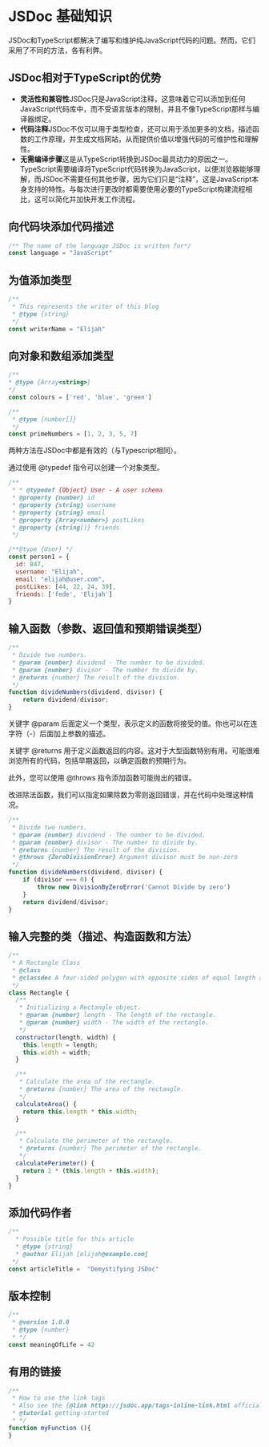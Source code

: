 # JSDoc 基础知识

JSDoc和TypeScript都解决了编写和维护纯JavaScript代码的问题。然而，它们采用了不同的方法，各有利弊。

## JSDoc相对于TypeScript的优势

- **灵活性和兼容性**JSDoc只是JavaScript注释，这意味着它可以添加到任何JavaScript代码库中，而不受语言版本的限制，并且不像TypeScript那样与编译器绑定。
- **代码注释**JSDoc不仅可以用于类型检查，还可以用于添加更多的文档，描述函数的工作原理，并生成文档网站，从而提供价值以增强代码的可维护性和理解性。
- **无需编译步骤**这是从TypeScript转换到JSDoc最具动力的原因之一。TypeScript需要编译将TypeScript代码转换为JavaScript，以便浏览器能够理解，而JSDoc不需要任何其他步骤，因为它们只是“注释”，这是JavaScript本身支持的特性。与每次进行更改时都需要使用必要的TypeScript构建流程相比，这可以简化并加快开发工作流程。

## 向代码块添加代码描述

```js
/** The name of the language JSDoc is written for*/
const language = "JavaScript"
```

## 为值添加类型

```js
/** 
 * This represents the writer of this blog
 * @type {string}
 */
const writerName = "Elijah"
```

## 向对象和数组添加类型

```js
/** 
* @type {Array<string>}
*/
const colours = ['red', 'blue', 'green']

/**
 * @type {number[]}
 */
const primeNumbers = [1, 2, 3, 5, 7]
```

两种方法在JSDoc中都是有效的（与Typescript相同）。

通过使用 @typedef 指令可以创建一个对象类型。

```js
/**
 * * @typedef {Object} User - A user schema 
 * @property {number} id 
 * @property {string} username
 * @property {string} email
 * @property {Array<number>} postLikes
 * @property {string[]} friends
 */

/**@type {User} */
const person1 = {
  id: 847,
  username: "Elijah",
  email: "elijah@user.com",
  postLikes: [44, 22, 24, 39],
  friends: ['fede', 'Elijah']
}
```

## 输入函数（参数、返回值和预期错误类型）

```js
/**
 * Divide two numbers.
 * @param {number} dividend - The number to be divided.
 * @param {number} divisor - The number to divide by.
 * @returns {number} The result of the division.
 */
function divideNumbers(dividend, divisor) {
    return dividend/divisor;
}
```

关键字 @param 后面定义一个类型，表示定义的函数将接受的值。你也可以在连字符（-）后面加上参数的描述。

关键字 @returns 用于定义函数返回的内容。这对于大型函数特别有用。可能很难浏览所有的代码，包括早期返回，以确定函数的预期行为。

此外，您可以使用 @throws 指令添加函数可能抛出的错误。

改进除法函数，我们可以指定如果除数为零则返回错误，并在代码中处理这种情况。

```js
/**
 * Divide two numbers.
 * @param {number} dividend - The number to be divided.
 * @param {number} divisor - The number to divide by.
 * @returns {number} The result of the division.
 * @throws {ZeroDivisionError} Argument divisor must be non-zero
 */
function divideNumbers(dividend, divisor) {
    if (divisor === 0) {
        throw new DivisionByZeroError('Cannot Divide by zero')
    }
    return dividend/divisor;
}
```

## 输入完整的类（描述、构造函数和方法）

```js
/**
 * A Rectangle Class
 * @class
 * @classdec A four-sided polygon with opposite sides of equal length and four right angles
 */
class Rectangle {
  /**
   * Initializing a Rectangle object.
   * @param {number} length - The length of the rectangle.
   * @param {number} width - The width of the rectangle.
   */
  constructor(length, width) {
    this.length = length;
    this.width = width;
  }

  /**
   * Calculate the area of the rectangle.
   * @returns {number} The area of the rectangle.
   */
  calculateArea() {
    return this.length * this.width;
  }

  /**
   * Calculate the perimeter of the rectangle.
   * @returns {number} The perimeter of the rectangle.
   */
  calculatePerimeter() {
    return 2 * (this.length + this.width);
  }
}
```

## 添加代码作者

```js
/**
  * Possible title for this article
  * @type {string} 
  * @author Elijah [elijah@example.com]
 */
const articleTitle =  "Demystifying JSDoc"
```

## 版本控制

```js
/** 
 * @version 1.0.0
 * @type {number} 
 * */
const meaningOfLife = 42
```

## 有用的链接

```js
/** 
 * How to use the link tags
 * Also see the {@link https://jsdoc.app/tags-inline-link.html official docs} for more information
 * @tutorial getting-started
 * */
function myFunction (){
}
```

